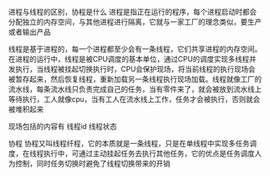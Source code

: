 进程与线程的区别，协程是什么
进程是指正在运行的程序，每个进程启动时都会分配独立的内存空间，与其他进程进行隔离，它就与一家工厂的理念类似，要生产或者输出产品

线程是基于进程的，每一个进程都至少会有一条线程，它们共享进程的内存空间。在进程的运行中，线程是被CPU调度的基本单位，通过CPU的调度实现多线程并发执行，当线程被挂起切换执行时，CPU会保护现场，将当前线程的执行现场会被暂存起来，然后恢复线程，重新加载另一条线程执行现场加载。线程就像工厂的流水线，每条流水线只负责完成自己的任务，当有零件来了，就会被放到流水线上等待执行，工人就像cpu，当有工人在流水线上工作，任务才会被执行，否则就会被堆积起来

现场包括的内容有
线程id 
线程状态

协程
协程又叫线程纤程，它的本质就是一条线程，只是在单线程中实现多任务调度，在线程执行中，可通过主动挂起任务去执行其他任务，它的优点是任务调度人为控制，同时任务切换时避免了线程切换带来的开销